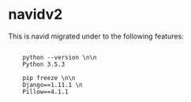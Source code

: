 # navidv2
This is navid migrated under to the following features:

<code>
    python --version \n\n
    Python 3.5.3
</code>
<code>
    pip freeze \n\n
    Django==1.11.1 \n
    Pillow==4.1.1
</code>





